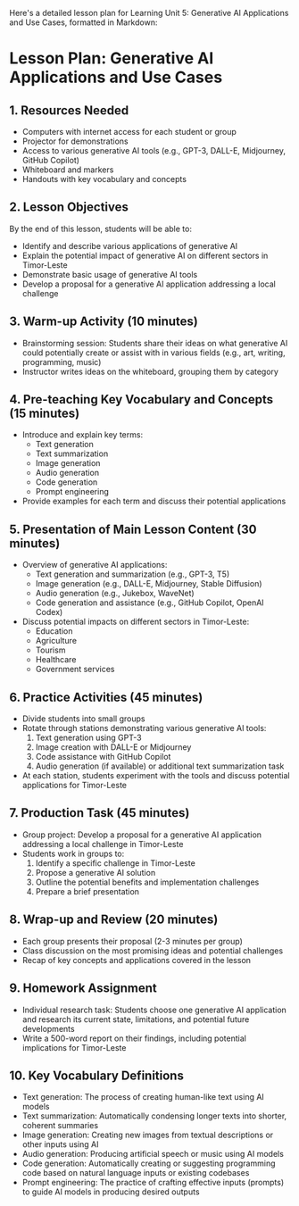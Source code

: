 Here's a detailed lesson plan for Learning Unit 5: Generative AI Applications and Use Cases, formatted in Markdown:

# Lesson Plan: Generative AI Applications and Use Cases

## 1. Resources Needed

- Computers with internet access for each student or group
- Projector for demonstrations
- Access to various generative AI tools (e.g., GPT-3, DALL-E, Midjourney, GitHub Copilot)
- Whiteboard and markers
- Handouts with key vocabulary and concepts

## 2. Lesson Objectives

By the end of this lesson, students will be able to:
- Identify and describe various applications of generative AI
- Explain the potential impact of generative AI on different sectors in Timor-Leste
- Demonstrate basic usage of generative AI tools
- Develop a proposal for a generative AI application addressing a local challenge

## 3. Warm-up Activity (10 minutes)

- Brainstorming session: Students share their ideas on what generative AI could potentially create or assist with in various fields (e.g., art, writing, programming, music)
- Instructor writes ideas on the whiteboard, grouping them by category

## 4. Pre-teaching Key Vocabulary and Concepts (15 minutes)

- Introduce and explain key terms:
  - Text generation
  - Text summarization
  - Image generation
  - Audio generation
  - Code generation
  - Prompt engineering
- Provide examples for each term and discuss their potential applications

## 5. Presentation of Main Lesson Content (30 minutes)

- Overview of generative AI applications:
  - Text generation and summarization (e.g., GPT-3, T5)
  - Image generation (e.g., DALL-E, Midjourney, Stable Diffusion)
  - Audio generation (e.g., Jukebox, WaveNet)
  - Code generation and assistance (e.g., GitHub Copilot, OpenAI Codex)
- Discuss potential impacts on different sectors in Timor-Leste:
  - Education
  - Agriculture
  - Tourism
  - Healthcare
  - Government services

## 6. Practice Activities (45 minutes)

- Divide students into small groups
- Rotate through stations demonstrating various generative AI tools:
  1. Text generation using GPT-3
  2. Image creation with DALL-E or Midjourney
  3. Code assistance with GitHub Copilot
  4. Audio generation (if available) or additional text summarization task
- At each station, students experiment with the tools and discuss potential applications for Timor-Leste

## 7. Production Task (45 minutes)

- Group project: Develop a proposal for a generative AI application addressing a local challenge in Timor-Leste
- Students work in groups to:
  1. Identify a specific challenge in Timor-Leste
  2. Propose a generative AI solution
  3. Outline the potential benefits and implementation challenges
  4. Prepare a brief presentation

## 8. Wrap-up and Review (20 minutes)

- Each group presents their proposal (2-3 minutes per group)
- Class discussion on the most promising ideas and potential challenges
- Recap of key concepts and applications covered in the lesson

## 9. Homework Assignment

- Individual research task: Students choose one generative AI application and research its current state, limitations, and potential future developments
- Write a 500-word report on their findings, including potential implications for Timor-Leste

## 10. Key Vocabulary Definitions

- Text generation: The process of creating human-like text using AI models
- Text summarization: Automatically condensing longer texts into shorter, coherent summaries
- Image generation: Creating new images from textual descriptions or other inputs using AI
- Audio generation: Producing artificial speech or music using AI models
- Code generation: Automatically creating or suggesting programming code based on natural language inputs or existing codebases
- Prompt engineering: The practice of crafting effective inputs (prompts) to guide AI models in producing desired outputs